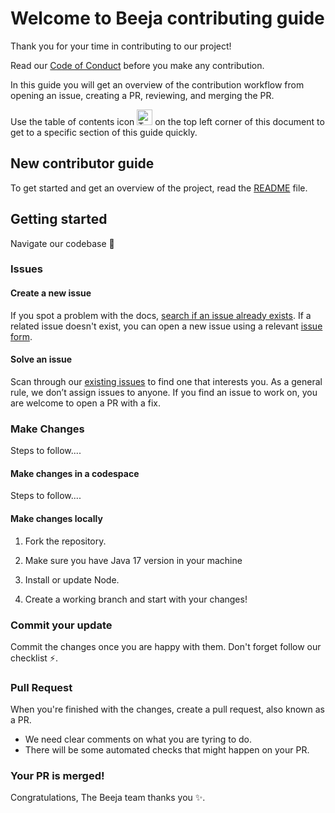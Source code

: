 # Welcome to Beeja contributing guide <!-- omit in toc -->

Thank you for your time in contributing to our project!

Read our [Code of Conduct](./CODE_OF_CONDUCT.md) before you make any contribution.

In this guide you will get an overview of the contribution workflow from opening an issue, creating a PR, reviewing, and merging the PR.

Use the table of contents icon <img alt="Table of contents icon" src="/contributing/images/table-of-contents.png" width="25" height="25" /> on the top left corner of this document to get to a specific section of this guide quickly.

## New contributor guide

To get started and get an overview of the project, read the [README](../README.md) file. 


## Getting started

Navigate our codebase :confetti_ball:


### Issues

#### Create a new issue

If you spot a problem with the docs, [search if an issue already exists](). If a related issue doesn't exist, you can open a new issue using a relevant [issue form](https://github.com/github/docs/issues/new/choose).

#### Solve an issue

Scan through our [existing issues]() to find one that interests you. As a general rule, we don’t assign issues to anyone. If you find an issue to work on, you are welcome to open a PR with a fix.

### Make Changes

Steps to follow....

#### Make changes in a codespace

Steps to follow....

#### Make changes locally

1. Fork the repository.

2. Make sure you have Java 17 version in your machine

3. Install or update Node. 

4. Create a working branch and start with your changes!

### Commit your update

Commit the changes once you are happy with them. Don't forget follow our checklist :zap:.

### Pull Request

When you're finished with the changes, create a pull request, also known as a PR. 
- We need clear comments on what you are tyring to do.
- There will be some automated checks that might happen on your PR. 

### Your PR is merged!

Congratulations, The Beeja team thanks you :sparkles:.
